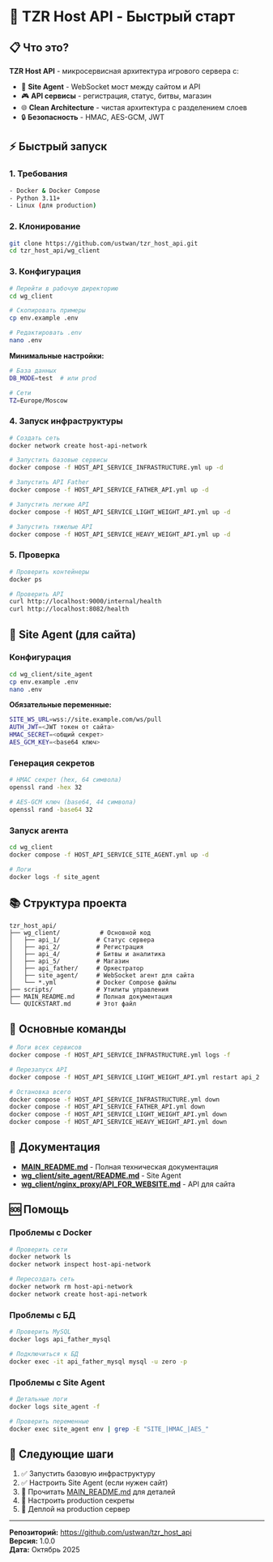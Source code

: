 # 🚀 TZR Host API - Быстрый старт

## 📋 Что это?

**TZR Host API** - микросервисная архитектура игрового сервера с:
- 🔐 **Site Agent** - WebSocket мост между сайтом и API
- 🎮 **API сервисы** - регистрация, статус, битвы, магазин
- 🌐 **Clean Architecture** - чистая архитектура с разделением слоев
- 🔒 **Безопасность** - HMAC, AES-GCM, JWT

## ⚡ Быстрый запуск

### 1. Требования

```bash
- Docker & Docker Compose
- Python 3.11+
- Linux (для production)
```

### 2. Клонирование

```bash
git clone https://github.com/ustwan/tzr_host_api.git
cd tzr_host_api/wg_client
```

### 3. Конфигурация

```bash
# Перейти в рабочую директорию
cd wg_client

# Скопировать примеры
cp env.example .env

# Редактировать .env
nano .env
```

**Минимальные настройки:**
```bash
# База данных
DB_MODE=test  # или prod

# Сети
TZ=Europe/Moscow
```

### 4. Запуск инфраструктуры

```bash
# Создать сеть
docker network create host-api-network

# Запустить базовые сервисы
docker compose -f HOST_API_SERVICE_INFRASTRUCTURE.yml up -d

# Запустить API Father
docker compose -f HOST_API_SERVICE_FATHER_API.yml up -d

# Запустить легкие API
docker compose -f HOST_API_SERVICE_LIGHT_WEIGHT_API.yml up -d

# Запустить тяжелые API
docker compose -f HOST_API_SERVICE_HEAVY_WEIGHT_API.yml up -d
```

### 5. Проверка

```bash
# Проверить контейнеры
docker ps

# Проверить API
curl http://localhost:9000/internal/health
curl http://localhost:8082/health
```

## 🌟 Site Agent (для сайта)

### Конфигурация

```bash
cd wg_client/site_agent
cp env.example .env
nano .env
```

**Обязательные переменные:**
```bash
SITE_WS_URL=wss://site.example.com/ws/pull
AUTH_JWT=<JWT токен от сайта>
HMAC_SECRET=<общий секрет>
AES_GCM_KEY=<base64 ключ>
```

### Генерация секретов

```bash
# HMAC секрет (hex, 64 символа)
openssl rand -hex 32

# AES-GCM ключ (base64, 44 символа)
openssl rand -base64 32
```

### Запуск агента

```bash
cd wg_client
docker compose -f HOST_API_SERVICE_SITE_AGENT.yml up -d

# Логи
docker logs -f site_agent
```

## 📚 Структура проекта

```
tzr_host_api/
├── wg_client/           # Основной код
│   ├── api_1/          # Статус сервера
│   ├── api_2/          # Регистрация
│   ├── api_4/          # Битвы и аналитика
│   ├── api_5/          # Магазин
│   ├── api_father/     # Оркестратор
│   ├── site_agent/     # WebSocket агент для сайта
│   └── *.yml           # Docker Compose файлы
├── scripts/            # Утилиты управления
├── MAIN_README.md      # Полная документация
└── QUICKSTART.md       # Этот файл
```

## 🔧 Основные команды

```bash
# Логи всех сервисов
docker compose -f HOST_API_SERVICE_INFRASTRUCTURE.yml logs -f

# Перезапуск API
docker compose -f HOST_API_SERVICE_LIGHT_WEIGHT_API.yml restart api_2

# Остановка всего
docker compose -f HOST_API_SERVICE_INFRASTRUCTURE.yml down
docker compose -f HOST_API_SERVICE_FATHER_API.yml down
docker compose -f HOST_API_SERVICE_LIGHT_WEIGHT_API.yml down
docker compose -f HOST_API_SERVICE_HEAVY_WEIGHT_API.yml down
```

## 📖 Документация

- **[MAIN_README.md](MAIN_README.md)** - Полная техническая документация
- **[wg_client/site_agent/README.md](wg_client/site_agent/README.md)** - Site Agent
- **[wg_client/nginx_proxy/API_FOR_WEBSITE.md](wg_client/nginx_proxy/API_FOR_WEBSITE.md)** - API для сайта

## 🆘 Помощь

### Проблемы с Docker

```bash
# Проверить сети
docker network ls
docker network inspect host-api-network

# Пересоздать сеть
docker network rm host-api-network
docker network create host-api-network
```

### Проблемы с БД

```bash
# Проверить MySQL
docker logs api_father_mysql

# Подключиться к БД
docker exec -it api_father_mysql mysql -u zero -p
```

### Проблемы с Site Agent

```bash
# Детальные логи
docker logs site_agent -f

# Проверить переменные
docker exec site_agent env | grep -E "SITE_|HMAC_|AES_"
```

## 🎯 Следующие шаги

1. ✅ Запустить базовую инфраструктуру
2. ✅ Настроить Site Agent (если нужен сайт)
3. 📖 Прочитать [MAIN_README.md](MAIN_README.md) для деталей
4. 🔐 Настроить production секреты
5. 🚀 Деплой на production сервер

---

**Репозиторий:** https://github.com/ustwan/tzr_host_api  
**Версия:** 1.0.0  
**Дата:** Октябрь 2025

